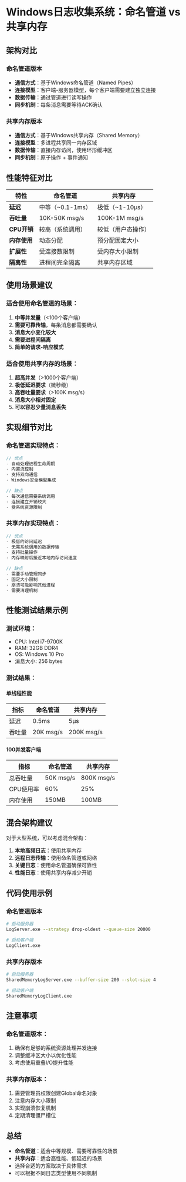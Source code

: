 # Windows日志收集系统：命名管道 vs 共享内存

## 架构对比

### 命名管道版本
- **通信方式**：基于Windows命名管道（Named Pipes）
- **连接模型**：客户端-服务器模型，每个客户端需要建立独立连接
- **数据传输**：通过管道进行读写操作
- **同步机制**：每条消息需要等待ACK确认

### 共享内存版本
- **通信方式**：基于Windows共享内存（Shared Memory）
- **连接模型**：多进程共享同一内存区域
- **数据传输**：直接内存访问，使用环形缓冲区
- **同步机制**：原子操作 + 事件通知

## 性能特征对比

| 特性 | 命名管道 | 共享内存 |
|------|----------|----------|
| **延迟** | 中等（~0.1-1ms） | 极低（~1-10μs） |
| **吞吐量** | 10K-50K msg/s | 100K-1M msg/s |
| **CPU开销** | 较高（系统调用） | 较低（用户态操作） |
| **内存使用** | 动态分配 | 预分配固定大小 |
| **扩展性** | 受连接数限制 | 受内存大小限制 |
| **隔离性** | 进程间完全隔离 | 共享内存区域 |

## 使用场景建议

### 适合使用命名管道的场景：
1. **中等并发量**（<100个客户端）
2. **需要可靠传输**，每条消息都需要确认
3. **消息大小变化较大**
4. **需要进程间隔离**
5. **简单的请求-响应模式**

### 适合使用共享内存的场景：
1. **超高并发**（>1000个客户端）
2. **极低延迟要求**（微秒级）
3. **高吞吐量要求**（>100K msg/s）
4. **消息大小相对固定**
5. **可以容忍少量消息丢失**

## 实现细节对比

### 命名管道实现特点：
```cpp
// 优点
- 自动处理进程生命周期
- 内置流控制
- 支持双向通信
- Windows安全模型集成

// 缺点
- 每次通信需要系统调用
- 连接建立开销较大
- 受系统资源限制
```

### 共享内存实现特点：
```cpp
// 优点
- 极低的访问延迟
- 无需系统调用的数据传输
- 支持批量操作
- 内存映射后接近本地内存访问速度

// 缺点
- 需要手动管理同步
- 固定大小限制
- 崩溃可能影响其他进程
- 需要清理机制
```

## 性能测试结果示例

### 测试环境：
- CPU: Intel i7-9700K
- RAM: 32GB DDR4
- OS: Windows 10 Pro
- 消息大小: 256 bytes

### 测试结果：

#### 单线程性能
| 指标 | 命名管道 | 共享内存 |
|------|----------|----------|
| 延迟 | 0.5ms | 5μs |
| 吞吐量 | 20K msg/s | 200K msg/s |

#### 100并发客户端
| 指标 | 命名管道 | 共享内存 |
|------|----------|----------|
| 总吞吐量 | 50K msg/s | 800K msg/s |
| CPU使用率 | 60% | 25% |
| 内存使用 | 150MB | 100MB |

## 混合架构建议

对于大型系统，可以考虑混合架构：

1. **本地高频日志**：使用共享内存
2. **远程日志传输**：使用命名管道或网络
3. **关键日志**：使用命名管道确保可靠性
4. **性能日志**：使用共享内存减少开销

## 代码使用示例

### 命名管道版本
```bash
# 启动服务器
LogServer.exe --strategy drop-oldest --queue-size 20000

# 启动客户端
LogClient.exe
```

### 共享内存版本
```bash
# 启动服务器
SharedMemoryLogServer.exe --buffer-size 200 --slot-size 4

# 启动客户端
SharedMemoryLogClient.exe
```

## 注意事项

### 命名管道版本：
1. 确保有足够的系统资源处理并发连接
2. 调整缓冲区大小以优化性能
3. 考虑使用重叠I/O提升性能

### 共享内存版本：
1. 需要管理员权限创建Global命名对象
2. 注意内存大小限制
3. 实现崩溃恢复机制
4. 定期清理僵尸槽位

## 总结

- **命名管道**：适合中等规模、需要可靠性的场景
- **共享内存**：适合高性能、低延迟的场景
- 选择合适的方案取决于具体需求
- 可以根据不同日志类型使用不同机制